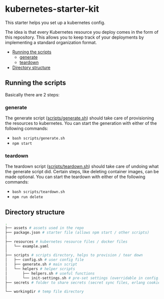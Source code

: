 # kubernetes-starter-kit

This starter helps you set up a kubernetes config.

The idea is that every Kubernetes resource you deploy comes in the form of this repository. This allows you to keep track of your deployments by implementing a standard organization format.

<!-- toc -->

- [Running the scripts](#running-the-scripts)
  - [generate](#generate)
  - [teardown](#teardown)
- [Directory structure](#directory-structure)

<!-- tocstop -->

## Running the scripts

Basically there are 2 steps:

### generate

The generate script ([scripts/generate.sh](./scripts/generate.sh)) should take care of provisioning the resources to kubernetes. You can start the generation with either of the following commands:

- `bash scripts/generate.sh`
- `npm start`

### teardown

The teardown script ([scripts/teardown.sh](./scripts/teardown.sh)) should take care of undoing what the generate script did. Certain steps, like deleting container images, can be made optional. You can start the teardown with either of the following commands:

- `bash scripts/teardown.sh`
- `npm run delete`

## Directory structure

```sh
.
├── assets # assets used in the repo
├── package.json # starter file (allows npm start / other scripts)
│
├── resources # kubernetes resource files / docker files
│   └── example.yaml
│
├── scripts # scripts directory, helps to provision / tear down
│   ├── config.sh # user config file
│   ├── generate.sh # main script
│   └── helpers # helper scripts
│       ├── helpers.sh # useful functions
│       └── init-settings.sh # pre-set settings (overridable in config.sh)
├── secrets # folder to share secrets (secret sync files, erlang cookies, etc.)
│
└── workingdir # temp file directory
```